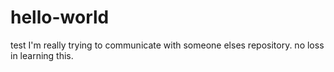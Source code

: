 # hello-world
test
I'm really trying to communicate with someone elses repository.
no loss in learning this.
